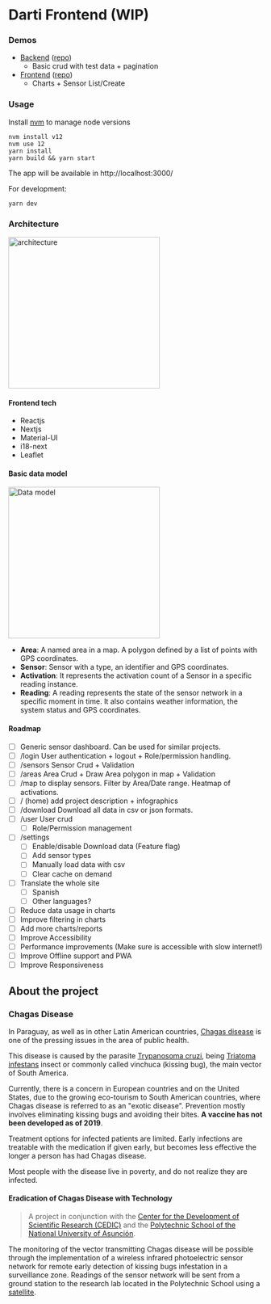 Darti Frontend (WIP)
======
### Demos
- [Backend](https://backend-darti.apps.ca-central-1.starter.openshift-online.com/) ([repo](https://github.com/nemesiscodex/darti-backend))
    - Basic crud with test data + pagination
- [Frontend](https://frontend-darti.apps.ca-central-1.starter.openshift-online.com/) ([repo](https://github.com/nemesiscodex/darti-frontend))
    - Charts + Sensor List/Create

### Usage
Install [nvm](http://nvm.sh/) to manage node versions
```
nvm install v12
nvm use 12
yarn install
yarn build && yarn start
``` 
The app will be available in http://localhost:3000/

For development:
```
yarn dev
```

### Architecture
<img src="https://user-images.githubusercontent.com/3976562/70764552-a6acbf80-1d36-11ea-907a-626d017cd5de.png" width="300" alt="architecture">

#### Frontend tech
- Reactjs
- Nextjs
- Material-UI
- i18-next
- Leaflet

#### Basic data model
<img src="https://user-images.githubusercontent.com/3976562/70762245-af00fc80-1d2e-11ea-8b59-6a18d3bffe6d.png" alt="Data model" width="300" />

- **Area**: A named area in a map. A polygon defined by a list of points with GPS coordinates.
- **Sensor**: Sensor with a type, an identifier and GPS coordinates.
- **Activation**: It represents the activation count of a Sensor in a specific reading instance.
- **Reading**: A reading represents the state of the sensor network in a specific moment in time. It also contains weather information, the system status and GPS coordinates.

#### Roadmap
- [ ] Generic sensor dashboard. Can be used for similar projects.
- [ ] /login User authentication + logout + Role/permission handling.
- [ ] /sensors Sensor Crud + Validation
- [ ] /areas Area Crud + Draw Area polygon in map + Validation
- [ ] /map to display sensors. Filter by Area/Date range. Heatmap of activations. 
- [ ] / (home) add project description + infographics
- [ ] /download Download all data in csv or json formats.
- [ ] /user User crud
    - [ ] Role/Permission management
- [ ] /settings
    - [ ] Enable/disable Download data (Feature flag)
    - [ ] Add sensor types
    - [ ] Manually load data with csv
    - [ ] Clear cache on demand
- [ ] Translate the whole site
    - [ ] Spanish
    - [ ] Other languages?
- [ ] Reduce data usage in charts
- [ ] Improve filtering in charts
- [ ] Add more charts/reports
- [ ] Improve Accessibility
- [ ] Performance improvements (Make sure is accessible with slow internet!)
- [ ] Improve Offline support and PWA
- [ ] Improve Responsiveness

## About the project
### Chagas Disease
In Paraguay, as well as in other Latin American countries, [Chagas disease](https://en.wikipedia.org/wiki/Chagas_disease)
is one of the pressing issues in the area of public health.

This disease is caused by the parasite [Trypanosoma cruzi](https://en.wikipedia.org/wiki/Trypanosoma_cruzi), being [Triatoma infestans](https://en.wikipedia.org/wiki/Triatoma_infestans) insect or commonly called vinchuca (kissing bug), the main vector of South America.

Currently, there is a concern in European countries and on the United States, due to the growing eco-tourism to South American countries, where Chagas disease is referred to as an "exotic disease".
Prevention mostly involves eliminating kissing bugs and avoiding their bites. **A vaccine has not been developed as of 2019**.

Treatment options for infected patients are limited.
Early infections are treatable with the medication if given early, but becomes less effective the longer a person has had Chagas disease.

Most people with the disease live in poverty, and do not realize they are infected. 

#### Eradication of Chagas Disease with Technology
> A project in conjunction with the [Center for the Development of Scientific Research (CEDIC)](https://www.cedicpy.com/) and the [Polytechnic School of the National University of Asunción](http://www.fpuna.edu.py/).  

The monitoring of the vector transmitting Chagas disease will be possible through the implementation of a wireless infrared photoelectric sensor network for remote early detection of kissing bugs infestation in a surveillance zone.
Readings of the sensor network will be sent from a ground station to the research lab located in the Polytechnic School using a [satellite](https://birds4.birds-project.com/).
